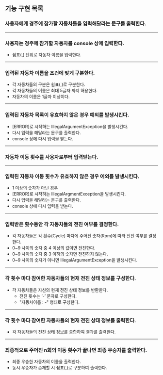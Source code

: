 ## 기능 구현 목록

### 사용자에게 경주에 참가할 자동차들을 입력해달라는 문구를 출력한다.

---

### 사용자는 경주에 참가할 자동차를 console 상에 입력한다.
- 쉼표(,) 단위로 자동차 이름을 입력한다.

---

### 입력된 자동차 이름을 조건에 맞게 구분한다.
- 각 자동차들의 구분은 쉼표(,)로 구분한다.
- 각 자동차들의 이름은 최대 5글자 까지 허용한다.
- 자동차의 이름은 1글자 이상이다.

---

### 입력된 자동차 목록이 유효하지 않은 경우 예외를 발생시킨다.
- [ERROR]로 시작하는 IllegalArgumentException을 발생시킨다.
- 다시 입력을 해달라는 문구를 출력한다.
- console 상에 다시 입력을 받는다.

---

### 자동차 이동 횟수를 사용자로부터 입력받는다.

---

### 입력된 자동차 이동 횟수가 유효하지 않은 경우 예외를 발생시킨다.
- 1 이상의 숫자가 아닌 경우
- [ERROR]로 시작하는 IllegalArgmentException을 발생시킨다.
- 다시 입력을 해달라는 문구를 출력한다.
- console 상에 다시 입력을 받는다.

---

### 입력받은 횟수동안 각 자동차들의 전진 여부를 결정한다.
- 각 자동차들은 각 횟수(Cycle) 마다에 주어진 숫자(Rpm)에 따라 전진 여부를 결정한다.
- 0~9 사이의 숫자 중 4 이상의 값이면 전진한다.
- 0~9 사이의 숫자 중 3 이하의 숫자면 전진하지 않는다.
- 0~9 사이의 숫자가 아니면 IllegalArgumentException을 발생시킨다.
  
---

### 각 횟수 마다 참여한 자동차들의 현재 전진 상태 정보를 구성한다.
- 각 자동차들은 자신의 현재 전진 상태 정보를 반환한다.
  - 전진 횟수는 ‘-’ 문자로 구성한다.
  - "자동차이름 : -" 형태로 구성한다.

---

### 각 횟수 마다 참여한 자동차들의 현재 전진 상태 정보를 출력한다.
- 각 자동차들의 전진 상태 정보를 종합하여 결과를 출력한다.

---

### 최종적으로 주어진 n회의 이동 횟수가 끝나면 최종 우승자를 출력한다.
- 최종 우승한 자동차의 이름을 출력한다.
- 동시 우승자가 존재할 시 쉼표(,)로 구분하여 출력한다.